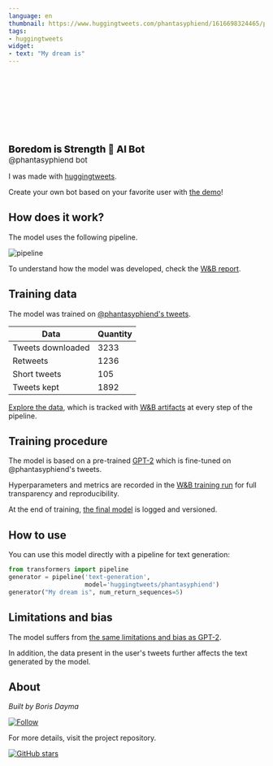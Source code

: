 ```yaml
---
language: en
thumbnail: https://www.huggingtweets.com/phantasyphiend/1616698324465/predictions.png
tags:
- huggingtweets
widget:
- text: "My dream is"
---
```


<div>
<div style="width: 132px; height:132px; border-radius: 50%; background-size: cover; background-image: url('https://pbs.twimg.com/profile_images/378800000130578639/207d4a749cd598bc91c77b9f9599cfaf_400x400.jpeg')">
</div>
<div style="margin-top: 8px; font-size: 19px; font-weight: 800">Boredom is Strength 🤖 AI Bot </div>
<div style="font-size: 15px">@phantasyphiend bot</div>
</div>

I was made with [huggingtweets](https://github.com/borisdayma/huggingtweets).

Create your own bot based on your favorite user with [the demo](https://colab.research.google.com/github/borisdayma/huggingtweets/blob/master/huggingtweets-demo.ipynb)!

## How does it work?

The model uses the following pipeline.

![pipeline](https://github.com/borisdayma/huggingtweets/blob/master/img/pipeline.png?raw=true)

To understand how the model was developed, check the [W&B report](https://wandb.ai/wandb/huggingtweets/reports/HuggingTweets-Train-a-Model-to-Generate-Tweets--VmlldzoxMTY5MjI).

## Training data

The model was trained on [@phantasyphiend's tweets](https://twitter.com/phantasyphiend).

| Data | Quantity |
| --- | --- |
| Tweets downloaded | 3233 |
| Retweets | 1236 |
| Short tweets | 105 |
| Tweets kept | 1892 |

[Explore the data](https://wandb.ai/wandb/huggingtweets/runs/3o8six8s/artifacts), which is tracked with [W&B artifacts](https://docs.wandb.com/artifacts) at every step of the pipeline.

## Training procedure

The model is based on a pre-trained [GPT-2](https://huggingface.co/gpt2) which is fine-tuned on @phantasyphiend's tweets.

Hyperparameters and metrics are recorded in the [W&B training run](https://wandb.ai/wandb/huggingtweets/runs/367y74jo) for full transparency and reproducibility.

At the end of training, [the final model](https://wandb.ai/wandb/huggingtweets/runs/367y74jo/artifacts) is logged and versioned.

## How to use

You can use this model directly with a pipeline for text generation:

```python
from transformers import pipeline
generator = pipeline('text-generation',
                     model='huggingtweets/phantasyphiend')
generator("My dream is", num_return_sequences=5)
```

## Limitations and bias

The model suffers from [the same limitations and bias as GPT-2](https://huggingface.co/gpt2#limitations-and-bias).

In addition, the data present in the user's tweets further affects the text generated by the model.

## About

*Built by Boris Dayma*

[![Follow](https://img.shields.io/twitter/follow/borisdayma?style=social)](https://twitter.com/intent/follow?screen_name=borisdayma)

For more details, visit the project repository.

[![GitHub stars](https://img.shields.io/github/stars/borisdayma/huggingtweets?style=social)](https://github.com/borisdayma/huggingtweets)
